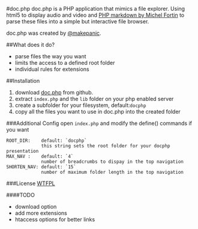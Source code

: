 #doc.php
doc.php is a PHP application that mimics a file explorer. 
Using html5 to display audio and video and [PHP markdown by Michel Fortin](http://michelf.com/projects/php-markdown/) to parse these files into a simple but interactive file browser.

doc.php was created by [@makepanic](https://twitter.com/makepanic).

##What does it do?

* parse files the way you want
* limits the access to a defined root folder
* individual rules for extensions

##Installation
1. download [doc.php](https://github.com/makepanic/doc.php) from github.
2. extract `index.php` and the `lib` folder on your php enabled server
3. create a subfolder for your filesystem, default:`docphp`
4. copy all the files you want to use in doc.php into the created folder

###Additional Config
open `index.php` and modify the define() commands if you want

	ROOT_DIR:	 default: `docphp`
				 this string sets the root folder for your docphp presentation
	MAX_NAV :	 default: `4`
				 number of breadcrumbs to dispay in the top navigation
	SHORTEN_NAV: default: `15`
				 number of maximum folder length in the top navigation

###License
[WTFPL](http://sam.zoy.org/wtfpl/)

####TODO
* download option
* add more extensions
* htaccess options for better links